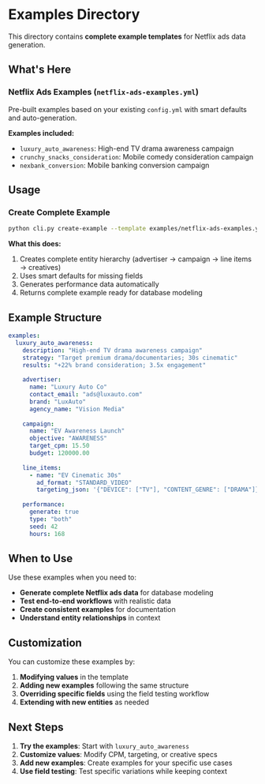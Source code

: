 # Examples Directory

This directory contains **complete example templates** for Netflix ads data generation.

## **What's Here**

### **Netflix Ads Examples** (`netflix-ads-examples.yml`)
Pre-built examples based on your existing `config.yml` with smart defaults and auto-generation.

**Examples included:**
- `luxury_auto_awareness`: High-end TV drama awareness campaign
- `crunchy_snacks_consideration`: Mobile comedy consideration campaign  
- `nexbank_conversion`: Mobile banking conversion campaign

## **Usage**

### **Create Complete Example**
```bash
python cli.py create-example --template examples/netflix-ads-examples.yml --example luxury_auto_awareness
```

**What this does:**
1. Creates complete entity hierarchy (advertiser → campaign → line items → creatives)
2. Uses smart defaults for missing fields
3. Generates performance data automatically
4. Returns complete example ready for database modeling

## **Example Structure**

```yaml
examples:
  luxury_auto_awareness:
    description: "High-end TV drama awareness campaign"
    strategy: "Target premium drama/documentaries; 30s cinematic"
    results: "+22% brand consideration; 3.5x engagement"
    
    advertiser:
      name: "Luxury Auto Co"
      contact_email: "ads@luxauto.com"
      brand: "LuxAuto"
      agency_name: "Vision Media"
    
    campaign:
      name: "EV Awareness Launch"
      objective: "AWARENESS"
      target_cpm: 15.50
      budget: 120000.00
    
    line_items:
      - name: "EV Cinematic 30s"
        ad_format: "STANDARD_VIDEO"
        targeting_json: '{"DEVICE": ["TV"], "CONTENT_GENRE": ["DRAMA"]}'
    
    performance:
      generate: true
      type: "both"
      seed: 42
      hours: 168
```

## **When to Use**

Use these examples when you need to:
- **Generate complete Netflix ads data** for database modeling
- **Test end-to-end workflows** with realistic data
- **Create consistent examples** for documentation
- **Understand entity relationships** in context

## **Customization**

You can customize these examples by:
1. **Modifying values** in the template
2. **Adding new examples** following the same structure
3. **Overriding specific fields** using the field testing workflow
4. **Extending with new entities** as needed

## **Next Steps**

1. **Try the examples**: Start with `luxury_auto_awareness`
2. **Customize values**: Modify CPM, targeting, or creative specs
3. **Add new examples**: Create examples for your specific use cases
4. **Use field testing**: Test specific variations while keeping context
